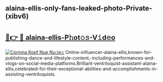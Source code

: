 ## alaina-ellis-only-fans​-leaked-photo​-Private-(xibv6)


# <h2><a href="https://mediaupload.pro?title=alaina-ellis&ref=git">🔗👉 🔴 alaina-ellis-P𝚑ot𝚘𝚜-V𝚒d𝚎o</a></h2>

[![Corinna Kopf Nue Nu𝚍e𝚜](https://i.imgur.com/0qMVB7G.gif)](https://mediaupload.pro?title=alaina-ellis&ref=git)
Online-influencer-alaina-ellis,known-for-publishing-dance-and-lifestyle-content,-including-performances-and-vlogs-on-social-media-platforms.Brilliant-ventriloquist-assistant-alaina-ellis,celebrated-for-their-exceptional-abilities-and-accomplishments-in-assisting-ventriloquists.  